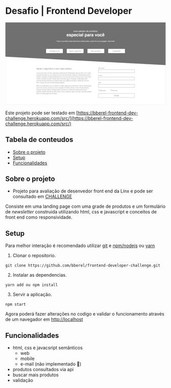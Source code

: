 # Desafio | Frontend Developer

![index initial image](./img/initial.png)

Este projeto pode ser testado em [https://bberel-frontend-dev-challenge.herokuapp.com/src/](https://bberel-frontend-dev-challenge.herokuapp.com/src/)

## Tabela de conteudos

- [Sobre o projeto](#Sobre)
- [Setup](#Setup)
- [Funcionalidades](#Funcionalidades)

## Sobre o projeto

- Projeto para avaliação de desenvedor front end da Linx e pode ser consultado em [CHALLENGE](CHALLENGE.md)

Consiste em uma landing page com uma grade de produtos e um formulário de *newsletter* construida utilizando html, css e javascript e conceitos de front end como responsividade.

## Setup

Para melhor interação é recomendado utilizar [git](https://git-scm.com/) e [npm/nodejs](https://nodejs.org/en/) ou [yarn](https://yarnpkg.com/)

1. Clonar o repositorio.

 ``` script
 git clone https://github.com/bberel/frontend-developer-challenge.git
 ```

2. Instalar as dependencias.

 ``` script
 yarn add ou npm install
 ```

3. Servir a aplicação.

 ``` script
 npm start
 ```

Agora poderá fazer alterações no codigo e validar o funcionamento através de um navegador em [http://localhost](http://localhost)

## Funcionalidades

- html, css e javacsript semânticos
    - web
    - mobile
    - e-mail (não implementado :no_entry_sign:)
- produtos consultados via api
- buscar mais produtos
- validação
